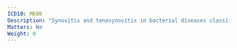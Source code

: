 ```yaml
---
ICD10: M680
Description: "Synovitis and tenosynovitis in bacterial diseases classified elsewhere"
Matters: No
Weight: 0
---
```

